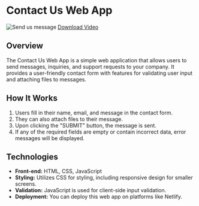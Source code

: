 # Contact Us Web App

![Send us message](/ContactFormCover.jpg)
[Download Video](path/to/your/video.mp4)

## Overview
The Contact Us Web App is a simple web application that allows users to send messages, inquiries, and support requests to your company. It provides a user-friendly contact form with features for validating user input and attaching files to messages.

## How It Works
1. Users fill in their name, email, and message in the contact form.
2. They can also attach files to their message.
3. Upon clicking the "SUBMIT" button, the message is sent.
4. If any of the required fields are empty or contain incorrect data, error messages will be displayed.

## Technologies
- **Front-end:** HTML, CSS, JavaScript
- **Styling:** Utilizes CSS for styling, including responsive design for smaller screens.
- **Validation:** JavaScript is used for client-side input validation.
- **Deployment:** You can deploy this web app on platforms like Netlify.
